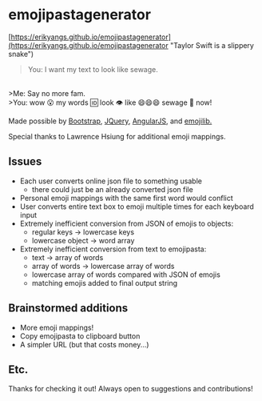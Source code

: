 # emojipastagenerator
[https://erikyangs.github.io/emojipastagenerator](https://erikyangs.github.io/emojipastagenerator "Taylor Swift is a slippery snake")
>You: I want my text to look like sewage.
</br>
>Me: Say no more fam.
</br>
>You: wow 😮 my words 🆔 look 👁 like 😄😄😄 sewage 💩 now!

Made possible by <a href="http://getbootstrap.com/" target="_blank">Bootstrap</a>, <a href="https://jquery.com/" target="_blank">JQuery</a>, <a href="https://angularjs.org/" target="_blank">AngularJS</a>, and <a href="https://github.com/muan/emojilib" target="_blank">emojilib.</a>


Special thanks to Lawrence Hsiung for additional emoji mappings.
## Issues
* Each user converts online json file to something usable
  * there could just be an already converted json file 
* Personal emoji mappings with the same first word would conflict
* User converts entire text box to emoji multiple times for each keyboard input
* Extremely inefficient conversion from JSON of emojis to objects:
  * regular keys -> lowercase keys
  * lowercase object -> word array
* Extremely inefficient conversion from text to emojipasta:
  * text -> array of words
  * array of words -> lowercase array of words
  * lowercase array of words compared with JSON of emojis
  * matching emojis added to final output string

## Brainstormed additions
* More emoji mappings!
* Copy emojipasta to clipboard button
* A simpler URL (but that costs money...)

## Etc.
Thanks for checking it out! Always open to suggestions and contributions!
